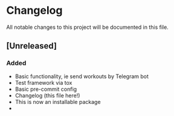 # Changelog
All notable changes to this project will be documented in this file.

## [Unreleased]

### Added
- Basic functionality, ie send workouts by Telegram bot
- Test framework via tox
- Basic pre-commit config
- Changelog (this file here!)
- This is now an installable package
- 